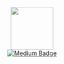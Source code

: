 <div id="header" align="center">
  <img src="https://media.giphy.com/media/HKGRDlTC2x9uGprSdH/giphy.gif" width="100"/>
  <div id="badges">
    <a href="https://medium.com/@heston1">
      <img src="https://img.shields.io/badge/Medium-white?style=for-the-badge&logo=medium&logoColor=black" alt="Medium Badge"/>
    <a/>
  </div>
  <h1>
</div>
